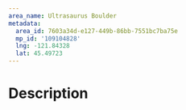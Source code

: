 ```yaml
---
area_name: Ultrasaurus Boulder
metadata:
  area_id: 7603a34d-e127-449b-86bb-7551bc7ba75e
  mp_id: '109104828'
  lng: -121.84328
  lat: 45.49723
---
```

# Description
